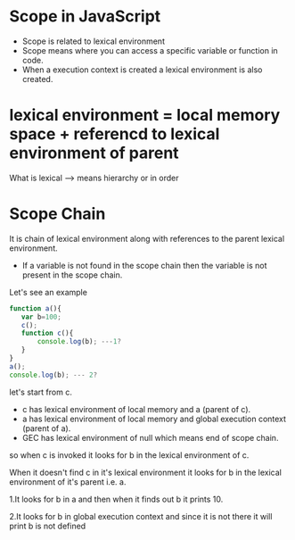 
# Scope  in JavaScript

- Scope is related to lexical environment
- Scope means where you can access a specific variable or function in code.
- When a execution context is created a lexical environment is also created.

# lexical environment = local memory space + referencd to lexical environment of parent

 What is lexical --> means hierarchy or in order

 # Scope Chain 

 It is chain of lexical environment along with references to the parent lexical environment.

 - If a variable is not found in the scope chain then the variable is not present in the scope chain.

 Let's see an example


 ```javascript
function a(){
    var b=100;
    c();
    function c(){
        console.log(b); ---1?
    }
}
a();
console.log(b); --- 2?
 ```

let's start from c.

- c has lexical environment of local memory and a (parent of c).
- a has lexical environment of local memory and global execution context (parent of a).
- GEC has lexical environment of null which means end of scope chain.

so when c is invoked it looks for b in the lexical environment of c.

When it doesn't find c in it's lexical environment it looks for b in the lexical environment of it's parent i.e. a.

1.It looks for b in a and then when it finds out b it prints 10.

2.It looks for b in global execution context and since it is not there it will print b is not defined
